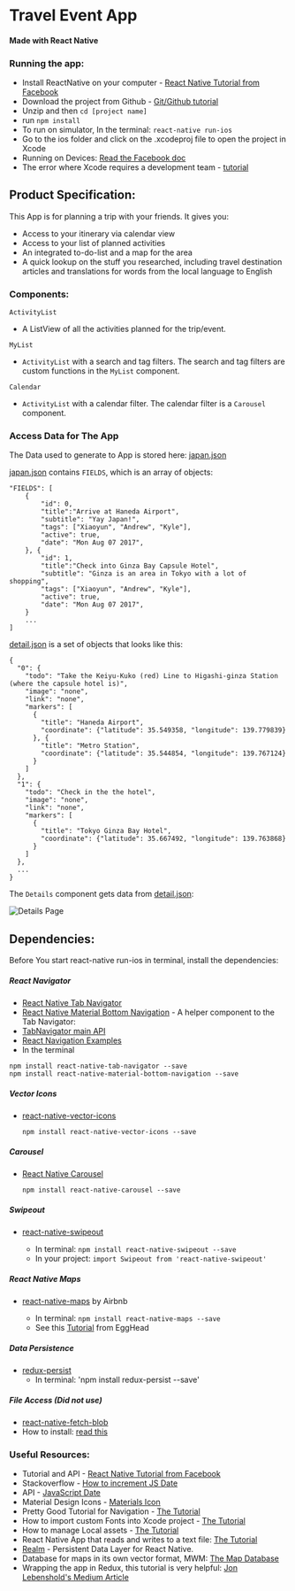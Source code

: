 # Travel Event App
#### Made with React Native

### Running the app:
* Install ReactNative on your computer - [React Native Tutorial from Facebook](https://facebook.github.io/react-native/releases/next/docs/getting-started.html)
* Download the project from Github - [Git/Github tutorial](https://github.com/xiaoyunyang/xiaoyunyang.github.io/blob/master/assets/md/GitTutorial.md)  
* Unzip and then `cd [project name]`
* run `npm install`
* To run on simulator, In the terminal: `react-native run-ios`
* Go to the ios folder and click on the .xcodeproj file to open the project in Xcode
*  Running on Devices: [Read the Facebook doc](https://facebook.github.io/react-native/docs/running-on-device.html)
* The error where Xcode requires a development team - [tutorial](https://stackoverflow.com/questions/37806538/code-signing-is-required-for-product-type-application-in-sdk-ios-10-0-stic)

## Product Specification:
This App is for planning a trip with your friends. It gives you:

* Access to your itinerary via calendar view
* Access to your list of planned activities
* An integrated to-do-list and a map for the area
* A quick lookup on the stuff you researched, including travel destination articles and translations for words from the local language to English

### Components:

``ActivityList``

* A ListView of all the activities planned for the trip/event.

``MyList``

* ``ActivityList`` with a search and tag filters. The search and tag filters are custom functions in the ``MyList`` component.

``Calendar``

* ``ActivityList`` with a calendar filter. The calendar filter is a ``Carousel`` component.

### Access Data for The App
The Data used to generate to App is stored here: [japan.json](https://github.com/xiaoyunyang/JapanApp/blob/master/data/japan.json)

[japan.json](https://github.com/xiaoyunyang/JapanApp/blob/master/data/japan.json) contains `FIELDS`, which is an array of objects:

```
"FIELDS": [
	{
		"id": 0,
		"title":"Arrive at Haneda Airport",
		"subtitle": "Yay Japan!",
		"tags": ["Xiaoyun", "Andrew", "Kyle"],
		"active": true,
		"date": "Mon Aug 07 2017",
	}, {
		"id": 1,
		"title":"Check into Ginza Bay Capsule Hotel",
		"subtitle": "Ginza is an area in Tokyo with a lot of shopping",
		"tags": ["Xiaoyun", "Andrew", "Kyle"],
		"active": true,
		"date": "Mon Aug 07 2017",
	}
	...
]
```
[detail.json](https://github.com/xiaoyunyang/JapanApp/blob/master/data/detail.json) is a set of objects that looks like this:

```
{
  "0": {
    "todo": "Take the Keiyu-Kuko (red) Line to Higashi-ginza Station (where the capsule hotel is)",
    "image": "none",
    "link": "none",
    "markers": [
      {
        "title": "Haneda Airport",
        "coordinate": {"latitude": 35.549358, "longitude": 139.779839}
      }, {
        "title": "Metro Station",
        "coordinate": {"latitude": 35.544854, "longitude": 139.767124}
      }
    ]
  },
  "1": {
    "todo": "Check in the the hotel",
    "image": "none",
    "link": "none",
    "markers": [
      {
        "title": "Tokyo Ginza Bay Hotel",
        "coordinate": {"latitude": 35.667492, "longitude": 139.763868}
      }
    ]
  },
  ...
}
```

The `Details` component gets data from [detail.json](https://github.com/xiaoyunyang/JapanApp/blob/master/data/detail.json):

![Details Page](https://github.com/xiaoyunyang/JapanApp/blob/master/docs/detailsPage.png)

## Dependencies:
Before You start react-native run-ios in terminal, install the dependencies:

##### React Navigator
* [React Native Tab Navigator](https://github.com/expo/react-native-tab-navigator)
* [React Native Material Bottom Navigation](https://www.npmjs.com/package/react-native-material-bottom-navigation) -  A helper component to the Tab Navigator:
* [TabNavigator main API](https://reactnavigation.org/docs/navigators/tab)
* [React Navigation Examples](https://github.com/react-community/react-navigation/tree/master/examples/NavigationPlayground/js)
* In the terminal

 ```
 npm install react-native-tab-navigator --save
 npm install react-native-material-bottom-navigation --save
 ```

##### Vector Icons  
 * [react-native-vector-icons](https://github.com/oblador/react-native-vector-icons)

	```npm install react-native-vector-icons --save```

##### Carousel
 * [React Native Carousel](https://github.com/nick/react-native-carousel)

 	```npm install react-native-carousel --save```

##### Swipeout
* [react-native-swipeout](https://github.com/dancormier/react-native-swipeout)

	* In terminal:	`npm install react-native-swipeout --save`
	* In your project:
	`import Swipeout from 'react-native-swipeout'`

##### React Native Maps
* [react-native-maps](https://github.com/airbnb/react-native-maps) by Airbnb

	* In terminal:  `npm install react-native-maps --save`
	* See this [Tutorial](https://egghead.io/lessons/react-create-a-custom-map-marker-with-react-native-maps) from EggHead


##### Data Persistence
* [redux-persist](https://github.com/rt2zz/redux-persist)
	* In terminal: 'npm install redux-persist --save' 	

##### File Access (Did not use)
* [react-native-fetch-blob](https://github.com/wkh237/react-native-fetch-blob)
* How to install: [read this](https://github.com/wkh237/react-native-fetch-blob/issues/84)


### Useful Resources:
* Tutorial and API - [React Native Tutorial from Facebook](https://facebook.github.io/react-native/releases/next/docs/getting-started.html)
* Stackoverflow - [How to increment JS Date](https://stackoverflow.com/questions/3674539/incrementing-a-date-in-javascript)
* API - [JavaScript Date](https://developer.mozilla.org/en-US/docs/Web/JavaScript/Reference/Global_Objects/Date)
* Material Design Icons - [Materials Icon](https://material.io/icons/)
* Pretty Good Tutorial for Navigation - [The Tutorial](https://mentormate.com/blog/react-native-components/)
* How to import custom Fonts into Xcode project - [The Tutorial](http://codewithchris.com/common-mistakes-with-adding-custom-fonts-to-your-ios-app/)
* How to manage Local assets - [The Tutorial](https://willowtreeapps.com/ideas/react-native-tips-and-tricks-2-0-managing-static-assets-with-absolute-paths/)
* React Native App that reads and writes to a text file: [The Tutorial](http://moduscreate.com/react_native_custom_components_ios/)
* [Realm](https://realm.io/docs/javascript/latest/index.html) - Persistent Data Layer for React Native.
* Database for maps in its own vector format, MWM: [The Map Database](http://direct.mapswithme.com/direct/latest/)
* Wrapping the app in Redux, this tutorial is very helpful:  [Jon Lebenshold's Medium Article](https://medium.com/@jonlebensold/getting-started-with-react-native-redux-2b01408c0053)
